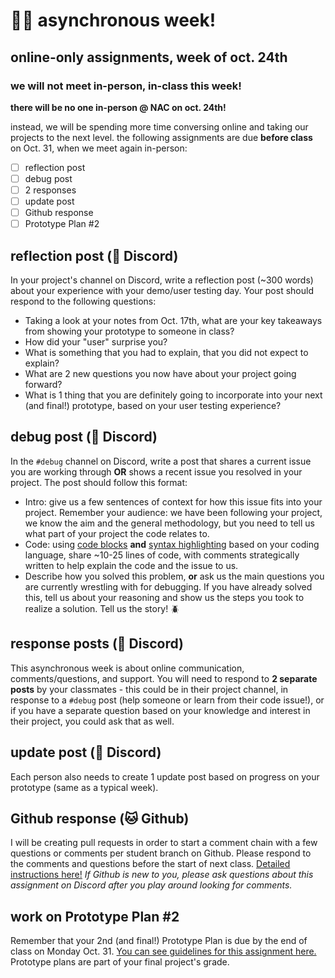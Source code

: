 # 📆🤖 asynchronous week!
## online-only assignments, week of oct. 24th

### **we will not meet in-person, in-class this week!**  
**there will be no one in-person @ NAC on oct. 24th!**

instead, we will be spending more time conversing online and taking our projects to the next level. the following assignments are due **before class** on Oct. 31, when we meet again in-person:

- [ ] reflection post
- [ ] debug post
- [ ] 2 responses
- [ ] update post
- [ ] Github response
- [ ] Prototype Plan #2

## reflection post (👾 Discord)

In your project's channel on Discord, write a reflection post (~300 words) about your experience with your demo/user testing day. Your post should respond to the following questions:
- Taking a look at your notes from Oct. 17th, what are your key takeaways from showing your prototype to someone in class?
- How did your "user" surprise you?
- What is something that you had to explain, that you did not expect to explain?
- What are 2 new questions you now have about your project going forward?
- What is 1 thing that you are definitely going to incorporate into your next (and final!) prototype, based on your user testing experience?

## debug post (👾 Discord)

In the `#debug` channel on Discord, write a post that shares a current issue you are working through **OR** shows a recent issue you resolved in your project. The post should follow this format:
- Intro: give us a few sentences of context for how this issue fits into your project. Remember your audience: we have been following your project, we know the aim and the general methodology, but you need to tell us what part of your project the code relates to.
- Code: using [code blocks](https://gist.github.com/matthewzring/9f7bbfd102003963f9be7dbcf7d40e51#code-blocks) **and** [syntax highlighting](https://gist.github.com/matthewzring/9f7bbfd102003963f9be7dbcf7d40e51#syntax-highlighting) based on your coding language, share ~10-25 lines of code, with comments strategically written to help explain the code and the issue to us.
- Describe how you solved this problem, **or** ask us the main questions you are currently wrestling with for debugging. If you have already solved this, tell us about your reasoning and show us the steps you took to realize a solution. Tell us the story! 🪲

## response posts (👾 Discord)

This asynchronous week is about online communication, comments/questions, and support. You will need to respond to **2 separate posts** by your classmates - this could be in their project channel, in response to a `#debug` post (help someone or learn from their code issue!), or if you have a separate question based on your knowledge and interest in their project, you could ask that as well.

## update post (👾 Discord)

Each person also needs to create 1 update post based on progress on your prototype (same as a typical week).

## Github response (🐱 Github)

I will be creating pull requests in order to start a comment chain with a few questions or comments per student branch on Github. Please respond to the comments and questions before the start of next class.  [Detailed instructions here!](https://github.com/mab253/designII-fall2022/blob/main/assignments/github-comments.md) *If Github is new to you, please ask questions about this assignment on Discord after you play around looking for comments.*

## work on Prototype Plan #2

Remember that your 2nd (and final!) Prototype Plan is due by the end of class on Monday Oct. 31. [You can see guidelines for this assignment here.](https://github.com/mab253/designII-fall2022/blob/main/assignments/proto-plan2.md) Prototype plans are part of your final project's grade.
